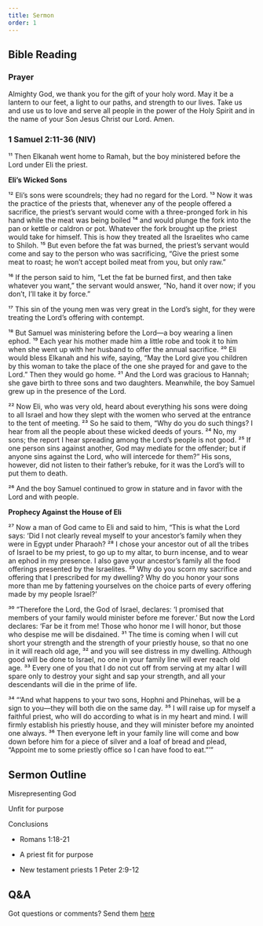 ```yaml
---
title: Sermon 
order: 1
---
```


## Bible Reading

### Prayer
Almighty God, we thank you for the gift of your holy word. May it be a lantern to our feet, a light to our paths, and strength to our lives. Take us and use us to love and serve all people in the power of the Holy Spirit and in the name of your Son Jesus Christ our Lord. Amen.


### 1 Samuel 2:11-36 (NIV)

¹¹ Then Elkanah went home to Ramah, but the boy ministered before the Lord under Eli the priest.

**Eli’s Wicked Sons**

¹² Eli’s sons were scoundrels; they had no regard for the Lord. ¹³ Now it was the practice of the priests that, whenever any of the people offered a sacrifice, the priest’s servant would come with a three-pronged fork in his hand while the meat was being boiled ¹⁴ and would plunge the fork into the pan or kettle or caldron or pot. Whatever the fork brought up the priest would take for himself. This is how they treated all the Israelites who came to Shiloh. ¹⁵ But even before the fat was burned, the priest’s servant would come and say to the person who was sacrificing, “Give the priest some meat to roast; he won’t accept boiled meat from you, but only raw.”

¹⁶ If the person said to him, “Let the fat be burned first, and then take whatever you want,” the servant would answer, “No, hand it over now; if you don’t, I’ll take it by force.”

¹⁷ This sin of the young men was very great in the Lord’s sight, for they were treating the Lord’s offering with contempt.

¹⁸ But Samuel was ministering before the Lord—a boy wearing a linen ephod. ¹⁹ Each year his mother made him a little robe and took it to him when she went up with her husband to offer the annual sacrifice. ²⁰ Eli would bless Elkanah and his wife, saying, “May the Lord give you children by this woman to take the place of the one she prayed for and gave to the Lord.” Then they would go home. ²¹ And the Lord was gracious to Hannah; she gave birth to three sons and two daughters. Meanwhile, the boy Samuel grew up in the presence of the Lord.

²² Now Eli, who was very old, heard about everything his sons were doing to all Israel and how they slept with the women who served at the entrance to the tent of meeting. ²³ So he said to them, “Why do you do such things? I hear from all the people about these wicked deeds of yours. ²⁴ No, my sons; the report I hear spreading among the Lord’s people is not good. ²⁵ If one person sins against another, God may mediate for the offender; but if anyone sins against the Lord, who will intercede for them?” His sons, however, did not listen to their father’s rebuke, for it was the Lord’s will to put them to death.

²⁶ And the boy Samuel continued to grow in stature and in favor with the Lord and with people.

**Prophecy Against the House of Eli**

²⁷ Now a man of God came to Eli and said to him, “This is what the Lord says: ‘Did I not clearly reveal myself to your ancestor’s family when they were in Egypt under Pharaoh? ²⁸ I chose your ancestor out of all the tribes of Israel to be my priest, to go up to my altar, to burn incense, and to wear an ephod in my presence. I also gave your ancestor’s family all the food offerings presented by the Israelites. ²⁹ Why do you scorn my sacrifice and offering that I prescribed for my dwelling? Why do you honor your sons more than me by fattening yourselves on the choice parts of every offering made by my people Israel?’

³⁰ “Therefore the Lord, the God of Israel, declares: ‘I promised that members of your family would minister before me forever.’ But now the Lord declares: ‘Far be it from me! Those who honor me I will honor, but those who despise me will be disdained. ³¹ The time is coming when I will cut short your strength and the strength of your priestly house, so that no one in it will reach old age, ³² and you will see distress in my dwelling. Although good will be done to Israel, no one in your family line will ever reach old age. ³³ Every one of you that I do not cut off from serving at my altar I will spare only to destroy your sight and sap your strength, and all your descendants will die in the prime of life.

³⁴ “‘And what happens to your two sons, Hophni and Phinehas, will be a sign to you—they will both die on the same day. ³⁵ I will raise up for myself a faithful priest, who will do according to what is in my heart and mind. I will firmly establish his priestly house, and they will minister before my anointed one always. ³⁶ Then everyone left in your family line will come and bow down before him for a piece of silver and a loaf of bread and plead, “Appoint me to some priestly office so I can have food to eat.”’”






## Sermon Outline

Misrepresenting God 

Unfit for purpose 

Conclusions 
    
  - Romans 1:18-21
  
  - A priest fit for purpose 
  
  - New testament priests 1 Peter 2:9-12 




## Q&A
Got questions or comments? Send them [here](https://tinyurl.com/SGHACQuestionsAnswers)
